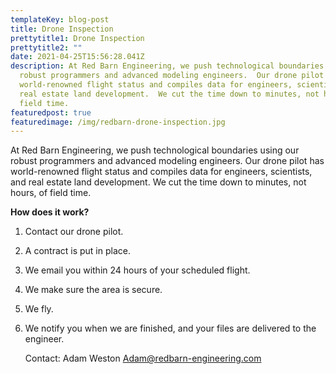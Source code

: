 ```yaml
---
templateKey: blog-post
title: Drone Inspection
prettytitle1: Drone Inspection
prettytitle2: ""
date: 2021-04-25T15:56:28.041Z
description: At Red Barn Engineering, we push technological boundaries using our
  robust programmers and advanced modeling engineers.  Our drone pilot has
  world-renowned flight status and compiles data for engineers, scientists, and
  real estate land development.  We cut the time down to minutes, not hours, of
  field time.
featuredpost: true
featuredimage: /img/redbarn-drone-inspection.jpg
---
```



At Red Barn Engineering, we push technological boundaries using our robust programmers and advanced modeling engineers.  Our drone pilot has world-renowned flight status and compiles data for engineers, scientists, and real estate land development.  We cut the time down to minutes, not hours, of field time.

**How does it work?**

1. Contact our drone pilot.
2. A contract is put in place.
3. We email you within 24 hours of your scheduled flight.
4. We make sure the area is secure.
5. We fly.
6. We notify you when we are finished, and your files are delivered to the engineer.

   Contact: Adam Weston 
   Adam@redbarn-engineering.com